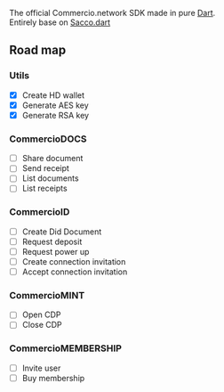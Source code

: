 
<!--
[![Release](https://jitpack.io/v/commercionetwork/sdk.svg)](https://jitpack.io/#commercionetwork/sdk) 
![Travis (.org)](https://img.shields.io/travis/commercionetwork/sdk.kt)
![](https://img.shields.io/badge/compatible-Kotlin-blue)
![](https://img.shields.io/badge/compatible-JVM-blue)
-->

The official Commercio.network SDK made in pure [Dart](https://dart.dev).  
Entirely base on [Sacco.dart](https://github.com/commercionetwork/sacco.dart) 

## Road map
### Utils 
- [x] Create HD wallet
- [x] Generate AES key
- [x] Generate RSA key

### CommercioDOCS
- [ ] Share document
- [ ] Send receipt
- [ ] List documents
- [ ] List receipts

### CommercioID
- [ ] Create Did Document
- [ ] Request deposit
- [ ] Request power up
- [ ] Create connection invitation
- [ ] Accept connection invitation

### CommercioMINT
- [ ] Open CDP
- [ ] Close CDP

### CommercioMEMBERSHIP
- [ ] Invite user
- [ ] Buy membership